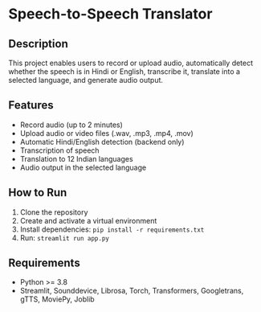 # Speech-to-Speech Translator

## Description
This project enables users to record or upload audio, automatically detect whether the speech is in Hindi or English, transcribe it, translate into a selected language, and generate audio output.

## Features
- Record audio (up to 2 minutes)
- Upload audio or video files (.wav, .mp3, .mp4, .mov)
- Automatic Hindi/English detection (backend only)
- Transcription of speech
- Translation to 12 Indian languages
- Audio output in the selected language

## How to Run
1. Clone the repository  
2. Create and activate a virtual environment  
3. Install dependencies: `pip install -r requirements.txt`  
4. Run: `streamlit run app.py`  

## Requirements
- Python >= 3.8  
- Streamlit, Sounddevice, Librosa, Torch, Transformers, Googletrans, gTTS, MoviePy, Joblib


